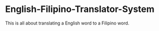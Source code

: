 # English-Filipino-Translator-System
This is all about translating a English word to a Filipino word.

